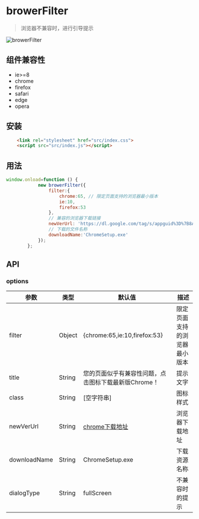# browerFilter
> 浏览器不兼容时，进行引导提示

![browerFilter](http://7u.isaacxu.com/brower.png)
## 组件兼容性
* ie>=8
* chrome
* firefox
* safari
* edge
* opera
## 安装
```html
    <link rel="stylesheet" href="src/index.css">
    <script src="src/index.js"></script>
```
## 用法
```javascript
window.onload=function () {
            new browerFilter({
                filter:{
                    chrome:65, // 限定页面支持的浏览器最小版本
                    ie:10,
                    firefox:53
                },
                // 兼容的浏览器下载链接
                newVerUrl: 'https://dl.google.com/tag/s/appguid%3D%7B8A69D345-D564-463C-AFF1-A69D9E530F96%7D%26iid%3D%7B8E74F7DE-458E-65DD-EC25-16AB30074375%7D%26lang%3Dzh-CN%26browser%3D4%26usagestats%3D1%26appname%3DGoogle%2520Chrome%26needsadmin%3Dprefers%26ap%3Dx64-stable-statsdef_1%26installdataindex%3Dempty/update2/installers/ChromeSetup.exe',
                // 下载的文件名称
                downloadName:'ChromeSetup.exe'
            });
        };
```
## API
### options
|  参数   | 类型  |  默认值  |  描述  |
|  ----  | ----  | ----  | ----  |
| filter  | Object | {chrome:65,ie:10,firefox:53} |限定页面支持的浏览器最小版本|
| title  | String | 您的页面似乎有兼容性问题，点击图标下载最新版Chrome！ |提示文字|
| class  | String | [空字符串] |图标样式|
| newVerUrl  | String | [chrome下载地址](https://dl.google.com/tag/s/appguid%3D%7B8A69D345-D564-463C-AFF1-A69D9E530F96%7D%26iid%3D%7B8E74F7DE-458E-65DD-EC25-16AB30074375%7D%26lang%3Dzh-CN%26browser%3D4%26usagestats%3D1%26appname%3DGoogle%2520Chrome%26needsadmin%3Dprefers%26ap%3Dx64-stable-statsdef_1%26installdataindex%3Dempty/update2/installers/ChromeSetup.exe) |浏览器下载地址|
| downloadName  | String | ChromeSetup.exe |下载资源名称|
|dialogType|String| fullScreen | 不兼容时的提示 |
